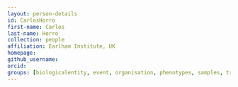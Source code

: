 ```yaml
---
layout: person-details
id: CarlosHorro
first-name: Carlos
last-name: Horro
collection: people
affiliation: Earlham Institute, UK
homepage:
github_username:
orcid:
groups: [biologicalentity, event, organisation, phenotypes, samples, trainingmaterial]
---
```

